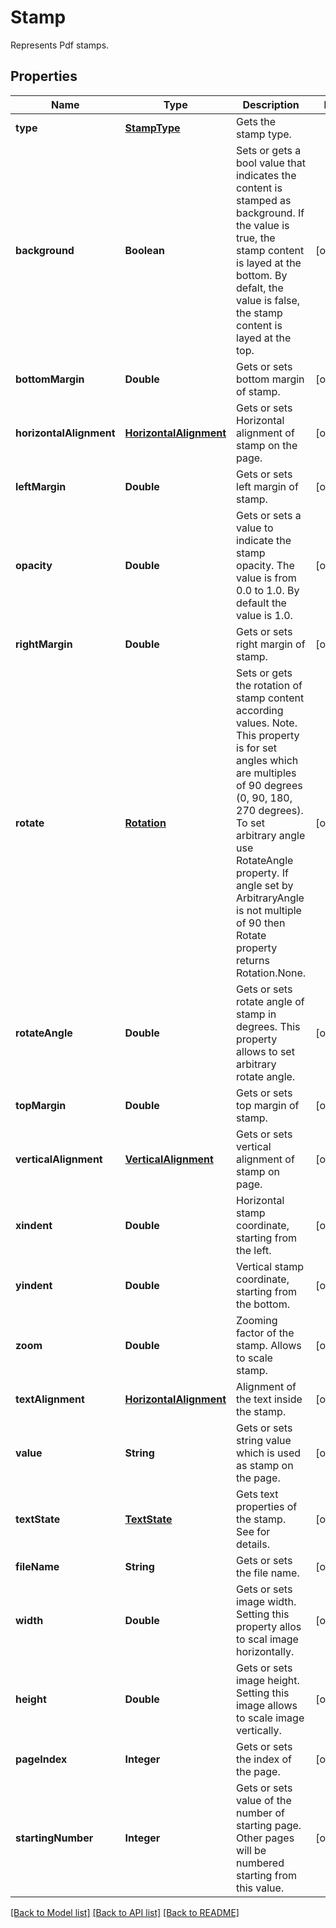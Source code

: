 
# Stamp
Represents Pdf stamps.

## Properties
Name | Type | Description | Notes
------------ | ------------- | ------------- | -------------
**type** | [**StampType**](StampType.md) | Gets the stamp type. | 
**background** | **Boolean** | Sets or gets a bool value that indicates the content is stamped as background. If the value is true, the stamp content is layed at the bottom. By defalt, the value is false, the stamp content is layed at the top. |  [optional]
**bottomMargin** | **Double** | Gets or sets bottom margin of stamp. |  [optional]
**horizontalAlignment** | [**HorizontalAlignment**](HorizontalAlignment.md) | Gets or sets Horizontal alignment of stamp on the page.  |  [optional]
**leftMargin** | **Double** | Gets or sets left margin of stamp. |  [optional]
**opacity** | **Double** | Gets or sets a value to indicate the stamp opacity. The value is from 0.0 to 1.0. By default the value is 1.0. |  [optional]
**rightMargin** | **Double** | Gets or sets right margin of stamp. |  [optional]
**rotate** | [**Rotation**](Rotation.md) | Sets or gets the rotation of stamp content according  values. Note. This property is for set angles which are multiples of 90 degrees (0, 90, 180, 270 degrees). To set arbitrary angle use RotateAngle property.  If angle set by ArbitraryAngle is not multiple of 90 then Rotate property returns Rotation.None. |  [optional]
**rotateAngle** | **Double** | Gets or sets rotate angle of stamp in degrees. This property allows to set arbitrary rotate angle.  |  [optional]
**topMargin** | **Double** | Gets or sets top margin of stamp. |  [optional]
**verticalAlignment** | [**VerticalAlignment**](VerticalAlignment.md) | Gets or sets vertical alignment of stamp on page. |  [optional]
**xindent** | **Double** | Horizontal stamp coordinate, starting from the left. |  [optional]
**yindent** | **Double** | Vertical stamp coordinate, starting from the bottom. |  [optional]
**zoom** | **Double** | Zooming factor of the stamp. Allows to scale stamp. |  [optional]
**textAlignment** | [**HorizontalAlignment**](HorizontalAlignment.md) | Alignment of the text inside the stamp. |  [optional]
**value** | **String** | Gets or sets string value which is used as stamp on the page. |  [optional]
**textState** | [**TextState**](TextState.md) | Gets text properties of the stamp. See  for details. |  [optional]
**fileName** | **String** | Gets or sets the file name. |  [optional]
**width** | **Double** | Gets or sets image width. Setting this property allos to scal image horizontally. |  [optional]
**height** | **Double** | Gets or sets image height. Setting this image allows to scale image vertically. |  [optional]
**pageIndex** | **Integer** | Gets or sets the index of the page. |  [optional]
**startingNumber** | **Integer** | Gets or sets value of the number of starting page. Other pages will be numbered starting from this value. |  [optional]


[[Back to Model list]](../../README.md#documentation-for-models) [[Back to API list]](../../README.md#documentation-for-api-endpoints) [[Back to README]](../../README.md)


